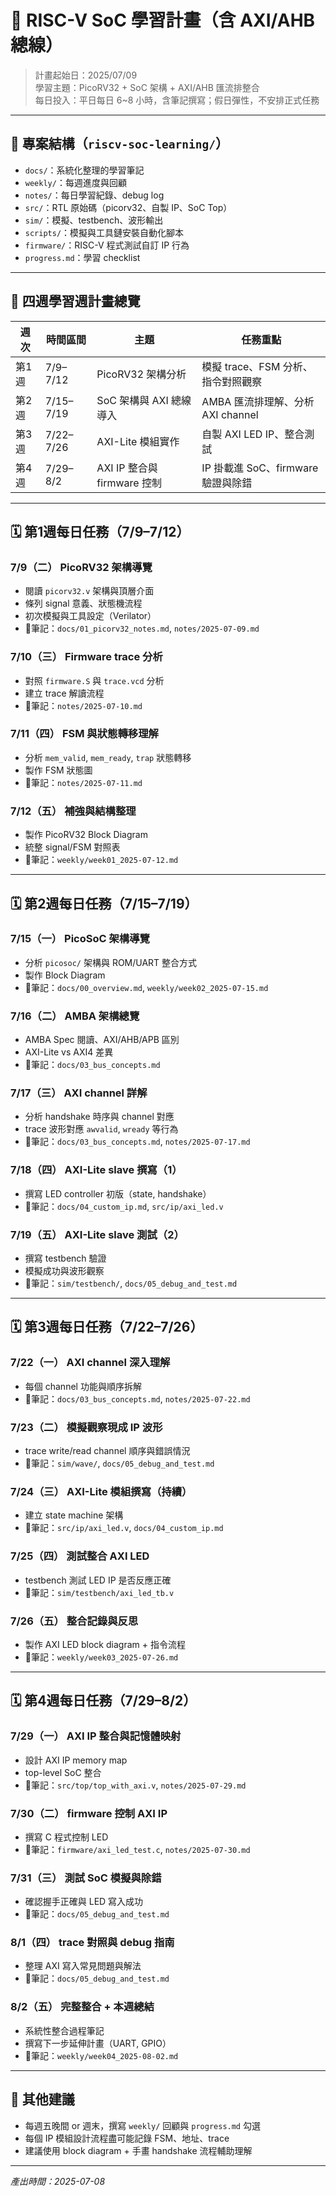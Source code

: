 # 🧠 RISC-V SoC 學習計畫（含 AXI/AHB 總線）

> 計畫起始日：2025/07/09  
> 學習主題：PicoRV32 + SoC 架構 + AXI/AHB 匯流排整合  
> 每日投入：平日每日 6~8 小時，含筆記撰寫；假日彈性，不安排正式任務  

---

## 📁 專案結構（`riscv-soc-learning/`）

- `docs/`：系統化整理的學習筆記
- `weekly/`：每週進度與回顧
- `notes/`：每日學習紀錄、debug log
- `src/`：RTL 原始碼（picorv32、自製 IP、SoC Top）
- `sim/`：模擬、testbench、波形輸出
- `scripts/`：模擬與工具鏈安裝自動化腳本
- `firmware/`：RISC-V 程式測試自訂 IP 行為
- `progress.md`：學習 checklist

---

## 📆 四週學習週計畫總覽

| 週次   | 時間區間     | 主題                         |    任務重點                          |
| ------ | ----------- | ------                      |    -----------                      |
| 第1週  | 7/9–7/12    | PicoRV32 架構分析            |    模擬 trace、FSM 分析、指令對照觀察  |
| 第2週  | 7/15–7/19   | SoC 架構與 AXI 總線導入       |    AMBA 匯流排理解、分析 AXI channel  |
| 第3週  | 7/22–7/26   | AXI-Lite 模組實作            |    自製 AXI LED IP、整合測試          |
| 第4週  | 7/29–8/2    | AXI IP 整合與 firmware 控制   |    IP 掛載進 SoC、firmware 驗證與除錯 |

---

## 🗓 第1週每日任務（7/9–7/12）

### 7/9（二） PicoRV32 架構導覽
- 閱讀 `picorv32.v` 架構與頂層介面
- 條列 signal 意義、狀態機流程
- 初次模擬與工具設定（Verilator）
- 📝筆記：`docs/01_picorv32_notes.md`, `notes/2025-07-09.md`

### 7/10（三） Firmware trace 分析
- 對照 `firmware.S` 與 `trace.vcd` 分析
- 建立 trace 解讀流程
- 📝筆記：`notes/2025-07-10.md`

### 7/11（四） FSM 與狀態轉移理解
- 分析 `mem_valid`, `mem_ready`, `trap` 狀態轉移
- 製作 FSM 狀態圖
- 📝筆記：`notes/2025-07-11.md`

### 7/12（五） 補強與結構整理
- 製作 PicoRV32 Block Diagram
- 統整 signal/FSM 對照表
- 📝筆記：`weekly/week01_2025-07-12.md`

---

## 🗓 第2週每日任務（7/15–7/19）

### 7/15（一） PicoSoC 架構導覽
- 分析 `picosoc/` 架構與 ROM/UART 整合方式
- 製作 Block Diagram
- 📝筆記：`docs/00_overview.md`, `weekly/week02_2025-07-15.md`

### 7/16（二） AMBA 架構總覽
- AMBA Spec 閱讀、AXI/AHB/APB 區別
- AXI-Lite vs AXI4 差異
- 📝筆記：`docs/03_bus_concepts.md`

### 7/17（三） AXI channel 詳解
- 分析 handshake 時序與 channel 對應
- trace 波形對應 `awvalid`, `wready` 等行為
- 📝筆記：`docs/03_bus_concepts.md`, `notes/2025-07-17.md`

### 7/18（四） AXI-Lite slave 撰寫（1）
- 撰寫 LED controller 初版（state, handshake）
- 📝筆記：`docs/04_custom_ip.md`, `src/ip/axi_led.v`

### 7/19（五） AXI-Lite slave 測試（2）
- 撰寫 testbench 驗證
- 模擬成功與波形觀察
- 📝筆記：`sim/testbench/`, `docs/05_debug_and_test.md`

---

## 🗓 第3週每日任務（7/22–7/26）

### 7/22（一） AXI channel 深入理解
- 每個 channel 功能與順序拆解
- 📝筆記：`docs/03_bus_concepts.md`, `notes/2025-07-22.md`

### 7/23（二） 模擬觀察現成 IP 波形
- trace write/read channel 順序與錯誤情況
- 📝筆記：`sim/wave/`, `docs/05_debug_and_test.md`

### 7/24（三） AXI-Lite 模組撰寫（持續）
- 建立 state machine 架構
- 📝筆記：`src/ip/axi_led.v`, `docs/04_custom_ip.md`

### 7/25（四） 測試整合 AXI LED
- testbench 測試 LED IP 是否反應正確
- 📝筆記：`sim/testbench/axi_led_tb.v`

### 7/26（五） 整合記錄與反思
- 製作 AXI LED block diagram + 指令流程
- 📝筆記：`weekly/week03_2025-07-26.md`

---

## 🗓 第4週每日任務（7/29–8/2）

### 7/29（一） AXI IP 整合與記憶體映射
- 設計 AXI IP memory map
- top-level SoC 整合
- 📝筆記：`src/top/top_with_axi.v`, `notes/2025-07-29.md`

### 7/30（二） firmware 控制 AXI IP
- 撰寫 C 程式控制 LED
- 📝筆記：`firmware/axi_led_test.c`, `notes/2025-07-30.md`

### 7/31（三） 測試 SoC 模擬與除錯
- 確認握手正確與 LED 寫入成功
- 📝筆記：`docs/05_debug_and_test.md`

### 8/1（四） trace 對照與 debug 指南
- 整理 AXI 寫入常見問題與解法
- 📝筆記：`docs/05_debug_and_test.md`

### 8/2（五） 完整整合 + 本週總結
- 系統性整合過程筆記
- 撰寫下一步延伸計畫（UART, GPIO）
- 📝筆記：`weekly/week04_2025-08-02.md`

---

## 📌 其他建議

- 每週五晚間 or 週末，撰寫 `weekly/` 回顧與 `progress.md` 勾選
- 每個 IP 模組設計流程盡可能記錄 FSM、地址、trace
- 建議使用 block diagram + 手畫 handshake 流程輔助理解

---

*產出時間：2025-07-08*

